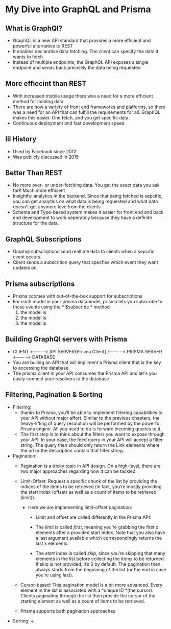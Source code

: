 # My Dive into GraphQL and Prisma

## What is GraphQl?
+ GraphQL is a new API standard that provides a more efficient and powerful alternative to REST
+ It enables declarative data fetching. The client can specify the data it wants to fetch
+ Instead of multiple endpoints, the GraphQL API exposes a single endpoint and sends back precisely the data being requested 

## More effiecint than REST 
+ With increased mobile usage there was a need for a more efficient method for loading data
+ There are now a variety of front end frameworks and platforms, so there was a need for an API that can fulfill the requirements for all. GraphQL makes this easier. One fetch, and you get specific data.
+ Continuous deployment and fast development speed

## lil History 
+ Used by Facebook since 2012 
+ Was publicly discussed in 2015 

## Better Than REST 
+ No more over- or under-fetching data. You get the exact data you ask for!! Much more efficient 
+ Insightful analytics in the backend. Since that being fetched is sepcific, you can get analytics on what data is being requested and what data doesn't get anymore love from the clients 
+ Schema and Type-based system makes it easier for front end and back end development to work seperately because they have a definite structure for the data. 

 ## GraphQL Subscriptions 
 + Graphql subscriptions send realtime data to clients when a sepcific event occurs.
 + Client sends a subscrition query that specfies which event they want updates on.

## Prisma subscriptions 
+ Prisma xcomes with out-of-the-box support for subscriptions
+ For each model in your prisma datamodel, prisma lets you subscribe to these events using the * $subscribe * method
  1. the model is <!--! created -->
  2. the model is <!--! updated -->
  3. the model is <!--! deleted -->


## Building GraphQl servers with Prisma 
+ CLIENT <-----> API SERVER{Prisma Client} <-----> PRISMA SERVER <-----> DATABASE 
+ You are builing an API that will impliment a Prisma client that is the key to accessing the database. 
+ The prisma client in your API consumes the Prisma API and let's you easily connect your resolvers to the database

## Filtering, Pagination & Sorting
+ Filtering:
    + thanks to Prisma, you’ll be able to implement filtering capabilities to your API without major effort. Similar to the previous chapters, the heavy-lifting of query resolution will be performed by the powerful Prisma engine. All you need to do is forward incoming queries to it.
    + The first step is to think about the filters you want to expose through your API. In your case, the feed query in your API will accept a filter string. The query then should only return the Link elements where the url or the description contain that filter string.
+ Pagination:
    + Pagination is a tricky topic in API design. On a high-level, there are two major approaches regarding how it can be tackled:

    + Limit-Offset: Request a specific chunk of the list by providing the indices of the items to be retrieved (in fact, you’re mostly providing the start index (offset) as well as a count of items to be retrieved (limit)).
        + Here we are implementing limit-offset pagination:
            + Limit and offset are called differently in the Prisma API:

            + The *limit* is called *first*, meaning you’re grabbing the first x elements after a provided start index. Note that you also have a last argument available which correspondingly returns the last x elements.
            + The *start* index is called *skip*, since you’re skipping that many elements in the list before collecting the items to be returned. If skip is not provided, it’s 0 by default. The pagination then always starts from the beginning of the list (or the end in case you’re using last).

    + Cursor-based: This pagination model is a bit more advanced. Every element in the list is associated with a *unique ID *(the cursor). Clients paginating through the list then provide the cursor of the starting element as well as a count of items to be retrieved.
    + Prisma supports both pagination approaches
+ Sorting:
    + 